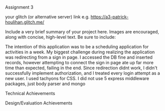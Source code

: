 Assignment 3

your glitch (or alternative server) link e.g. https://a3-patrick-houlihan.glitch.me/

Include a very brief summary of your project here. Images are encouraged, along with concise, high-level text. Be sure to include:

The intention of this application was to be a scheduling application for activities in a week.
My biggest challenge during realizing the application was redirecting from a sign in page. I accessed the DB fine and inserted records, however attempting to connect the sign in page ate up far more time than expected, failing in the end.
Since redirection didnt work, I didn't successfully implement authorization, and I treated every login attempt as a new user.
I used tachyons for CSS.
I did not use 5 express middleware packages, just body parser and mongo

Technical Achievements


Design/Evaluation Achievements

